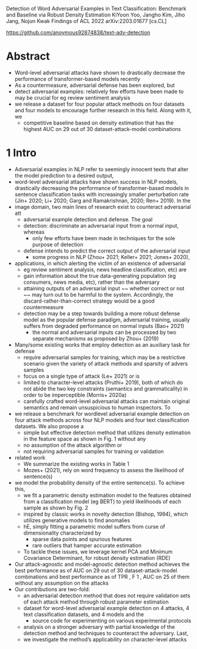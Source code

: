 Detection of Word Adversarial Examples in Text Classification:
  Benchmark and Baseline via Robust Density Estimation
KiYoon Yoo, Jangho Kim, Jiho Jang, Nojun Kwak
Findings of ACL 2022 arXiv:2203.01677 [cs.CL]

https://github.com/anoymous92874838/text-adv-detection

# Abstract

* Word-level adversarial attacks have shown to
  drastically decrease the performance of transformer-based models recently
* As a countermeasure, adversarial defense has been explored, but
* detect adversarial examples: relatively few efforts have been made to
  may be crucial for eg review sentiment analysis
* we release a dataset for four popular attack methods on four datasets and
  four models to encourage further research in this field. Along with it, we
  * competitive baseline based on density estimation that has the
    highest AUC on 29 out of 30 dataset-attack-model combinations

# 1 Intro

* Adversarial examples in NLP refer to
  seemingly innocent texts that alter the model prediction to a desired output,
* word-level adversarial attacks have shown success in NLP models,
  drastically decreasing the performance of transformer-based models in
  sentence classification tasks with increasingly smaller perturbation rate
  (Jin+ 2020; Li+ 2020; Garg and Ramakrishnan, 2020; Ren+ 2019). In the
* image domain, two main lines of research exist to counteract adversarial att
  * adversarial example detection and defense. The goal
  * detection: discriminate an adversarial input from a normal input, whereas
    * only few efforts have been made in techniques for the sole purpose of
      detection
  * defense intends to predict the correct output of the adversarial input
    * some progress in NLP (Zhou+ 2021; Keller+ 2021; Jones+ 2020),
* applications, in which alerting the victim of an existence of adversarial
  * eg review sentiment analysis, news headline classification, etc) are
  * gain information about the true data-generating population (eg consumers,
    news media, etc), rather than the adversary
  * attaining outputs of an adversarial input ~~ whether correct or not ~~ may
    turn out to be harmful to the system. Accordingly, the
    discard-rather-than-correct strategy would be a good countermeasure
  * detection may be a step towards building a more robust defense model as the
    popular defense paradigm, adversarial training, usually suffers from
    degraded performance on normal inputs (Bao+ 2021)
    * the normal and adversarial inputs can be processed by two separate
      mechanisms as proposed by Zhou+ (2019)
* Many/some existing works that employ detection as an auxiliary task for defense
  * require adversarial samples for training, which may be a restrictive
    scenario given the variety of attack methods and sparsity of advers samples
  * focus on a single type of attack (Le+ 2021) or is
  * limited to character-level attacks (Pruthi+ 2019),
    both of which do not abide the two key constraints (semantics and
    grammaticality) in order to be imperceptible (Morris+ 2020a)
  * carefully crafted word-level adversarial attacks can
    maintain original semantics and remain unsuspicious to human inspectors. To
* we release a benchmark for wordlevel adversarial example detection
  on four attack methods across four NLP models and
  four text classification datasets. We also propose a
  * simple but effective detection method that utilizes
    density estimation in the feature space as shown in Fig. 1 without any
  * no assumption of the attack algorithm or
  * not requiring adversarial samples for training or validation
* related work
  * We summarize the existing works in Table 1
  * Mozes+ (2021), rely on word frequency to assess the likelihood of
    sentence(s)
* we model the probability density of the entire sentence(s). To achieve this,
  * we fit a parametric density estimation model to the features obtained from
    a classification model (eg BERT) to yield likelihoods of each sample as
    shown by Fig. 2
  * inspired by classic works in novelty detection (Bishop, 1994), which
    utilizes generative models to find anomalies
  * hE, simply fitting a parametric model suffers from curse of dimensionality
    characterized by
    * sparse data points and spurious features
    * rare outliers that hamper accurate estimation
  * To tackle these issues, we leverage kernel PCA and
    Minimum Covariance Determinant, for robust density estimation (RDE)
* Our attack-agnostic and model-agnostic detection method achieves the
  best performance as of AUC on 29 out of 30 dataset-attack-model combinations
  and best performance as of TPR , F 1 , AUC on 25 of them without any
  assumption on the attacks
* Our contributions are two-fold:
  * an adversarial detection method that does
    not require validation sets of each attack method through robust parameter
    estimation
  * dataset for word-level adversarial example detection on 4 attacks, 4 text
    classification datasets, and 4 models and the
    * source code for experimenting on various experimental protocols
  * analysis on a stronger adversary with partial knowledge of the detection
    method and techniques to counteract the adversary. Last,
  * we investigate the method’s applicability on character-level attacks
